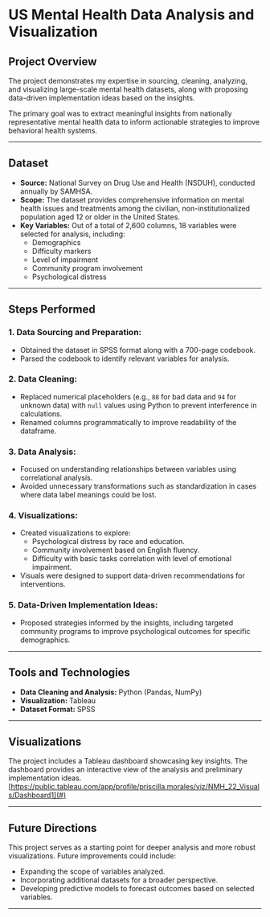 # **US Mental Health Data Analysis and Visualization**  

## **Project Overview**  
The project demonstrates my expertise in sourcing, cleaning, analyzing, and visualizing large-scale mental health datasets, along with proposing data-driven implementation ideas based on the insights.  

The primary goal was to extract meaningful insights from nationally representative mental health data to inform actionable strategies to improve behavioral health systems. 

---

## **Dataset**  
- **Source:** National Survey on Drug Use and Health (NSDUH), conducted annually by SAMHSA.  
- **Scope:** The dataset provides comprehensive information on mental health issues and treatments among the civilian, non-institutionalized population aged 12 or older in the United States.  
- **Key Variables:** Out of a total of 2,600 columns, 18 variables were selected for analysis, including:  
  - Demographics  
  - Difficulty markers  
  - Level of impairment  
  - Community program involvement  
  - Psychological distress  

---

## **Steps Performed**  

### **1. Data Sourcing and Preparation:**  
- Obtained the dataset in SPSS format along with a 700-page codebook.  
- Parsed the codebook to identify relevant variables for analysis.  

### **2. Data Cleaning:**  
- Replaced numerical placeholders (e.g., `88` for bad data and `94` for unknown data) with `null` values using Python to prevent interference in calculations.  
- Renamed columns programmatically to improve readability of the dataframe.  

### **3. Data Analysis:**  
- Focused on understanding relationships between variables using correlational analysis.  
- Avoided unnecessary transformations such as standardization in cases where data label meanings could be lost.  

### **4. Visualizations:**  
- Created visualizations to explore:  
  - Psychological distress by race and education.  
  - Community involvement based on English fluency.  
  - Difficulty with basic tasks correlation with level of emotional impairment. 
- Visuals were designed to support data-driven recommendations for interventions.  

### **5. Data-Driven Implementation Ideas:**  
- Proposed strategies informed by the insights, including targeted community programs to improve psychological outcomes for specific demographics.  

---

## **Tools and Technologies**  
- **Data Cleaning and Analysis:** Python (Pandas, NumPy)  
- **Visualization:** Tableau  
- **Dataset Format:** SPSS  

---

## **Visualizations**  
The project includes a Tableau dashboard showcasing key insights. The dashboard provides an interactive view of the analysis and preliminary implementation ideas.  
[https://public.tableau.com/app/profile/priscilla.morales/viz/NMH_22_Visuals/Dashboard1](#)  

---

## **Future Directions**  
This project serves as a starting point for deeper analysis and more robust visualizations. Future improvements could include:  
- Expanding the scope of variables analyzed.  
- Incorporating additional datasets for a broader perspective.  
- Developing predictive models to forecast outcomes based on selected variables.  

---

